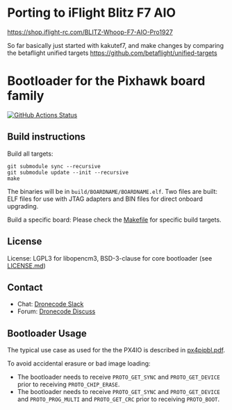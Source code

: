 # Porting to iFlight Blitz F7 AIO
https://shop.iflight-rc.com/BLITZ-Whoop-F7-AIO-Pro1927

So far basically just started with kakutef7, and make changes by comparing the betaflight unified targets 
https://github.com/betaflight/unified-targets

# Bootloader for the Pixhawk board family

[![GitHub Actions Status](https://github.com/PX4/PX4-Bootloader/workflows/Build%20and%20Deploy/badge.svg?branch=master)](https://github.com/PX4/PX4-Bootloader/actions?query=branch%3Amaster)

## Build instructions

Build all targets:

```
git submodule sync --recursive
git submodule update --init --recursive
make
```

The binaries will be in `build/BOARDNAME/BOARDNAME.elf`. Two files are built: ELF files for use with JTAG adapters and BIN files for direct onboard upgrading.

Build a specific board: Please check the [Makefile](Makefile) for specific build targets.

## License

License: LGPL3 for libopencm3, BSD-3-clause for core bootloader (see [LICENSE.md](LICENSE.md))

## Contact

  * Chat: [Dronecode Slack](http://slack.px4.io)
  * Forum: [Dronecode Discuss](http://discuss.px4.io)

## Bootloader Usage

The typical use case as used for the the PX4IO is described in [px4pipbl.pdf](https://github.com/PX4/Bootloader/files/3955700/px4pipbl.pdf).

To avoid accidental erasure or bad image loading:

- The bootloader needs to receive `PROTO_GET_SYNC` and `PROTO_GET_DEVICE` prior to receiving `PROTO_CHIP_ERASE`.
- The bootloader needs to receive `PROTO_GET_SYNC` and `PROTO_GET_DEVICE` and `PROTO_PROG_MULTI` and `PROTO_GET_CRC` prior to receiving `PROTO_BOOT`.
